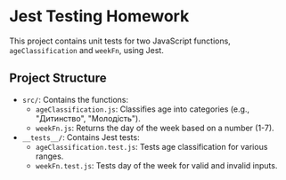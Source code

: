# Jest Testing Homework

This project contains unit tests for two JavaScript functions, `ageClassification` and `weekFn`, using Jest.

## Project Structure
- `src/`: Contains the functions:
  - `ageClassification.js`: Classifies age into categories (e.g., "Дитинство", "Молодість").
  - `weekFn.js`: Returns the day of the week based on a number (1-7).
- `__tests__/`: Contains Jest tests:
  - `ageClassification.test.js`: Tests age classification for various ranges.
  - `weekFn.test.js`: Tests day of the week for valid and invalid inputs.